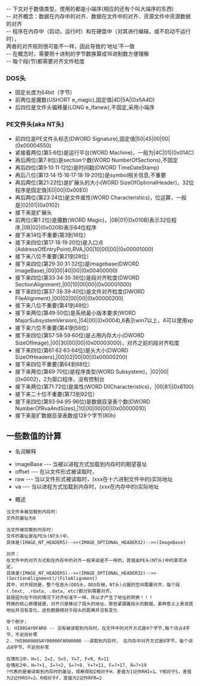 -- 下文对于数值类型，使用的都是小端序(相应的还有个叫大端序的东西)<br>
-- 对齐概念：数据在内存中的对齐、数据在文件中的对齐、资源文件中资源数据的对齐 <br>
-- 程序在内存中（启动，运行时）和在硬盘中（对其进行编辑，或不启动不运行时），<br>
两者的对齐规则很可能不一样，因此导致的‘地址’不一致<br>
-- 在概念时，需要把十进制的字节数换算成16进制数方便理解<br>
-- 每个段(节)都需要对齐文件粒度<br>

### DOS头
* 固定长度为64bit（字节）
* 前两位是魔数(USHORT e_magic),固定值|4D|5A|(0x5A4D)
* 后四位是文件头偏移量(LONG e_lfanew),不固定,采用小端序

### PE文件头(aka NT头)
* 前四位是PE文件头标志(DWORD Signature),固定值|50|45|00|00|(0x00004550)
* 紧接着两位(第5·6位)是运行平台(WORD Machine)，一般为|4C|01|(0x014C)
* 再后两位(第7·8位)是section个数(WORD NumberOfSections),不固定
* 再后四位(第9·10·11·12位)是时间戳(DWORD TimeDateStamp)
* 再后八位(第13·14·15·16·17·18·19·20位)是symbol相关信息,不重要
* 再后两位(第21·22位)是扩展头的大小(WORD SizeOfOptionalHeader)，32位程序是固定值|E0|00|(0x00E0)
* 再后两位(第23·24位)是文件属性(WORD Characteristics)，位运算，一般是|02|01|(0x0102)
* 接下来是扩展头
* 前两位(第1·2位)是魔数(WORD Magic)，|0B|01|(0x010B)表示32位程序,|0B|02|(0x020B)表示64位程序
* 接下来14位不重要(第3到16位）
* 接下来四位(第17·18·19·20位)是入口点(AddressOfEntryPoint),RVA,|00|10|00|00|(0x00001000)
* 接下来八位不重要(第21到28位）
* 接下来四位(第29·30·31·32位)是imagebase(DWORD ImageBase),|00|00|40|00|(0x00400000)
* 接下来四位(第33·34·35·36位)是段对齐粒度(DWORD SectionAlignment),|00|10|00|00|(0x00001000)
* 接下来四位(第37·38·39·40位)是文件对齐粒度(DWORD FileAlignment),|00|02|00|00|(0x00000200)
* 接下来八位不重要(第41到48位）
* 接下来两位(第49·50位)是系统最小版本要求(WORD MajorSubsystemVersion),|04|00|(0x0004),6表示win7以上，4可以使用xp
* 接下来六位不重要(第41到56位）
* 接下来四位(第57·58·59·60位)是占用内存大小(DWORD SizeOfImage),|00|30|00|00|(0x00003000)，对齐之前的段对齐粒度
* 接下来四位(第61·62·63·64位)是头大小(DWORD SizeOfHeaders),|00|02|00|00|(0x00000200)
* 接下来四位不重要(第64到68位）
* 接下来两位(第69·70位)是程序类型(WORD Subsystem)，|02|00|(0x0002)，2为窗口程序，没有控制台
* 接下来两位(第71·72位)是属性(WORD DllCharacteristics)，|00|81|(0x8100)
* 接下来二十位不重要(第73到92位）
* 接下来四位(第93·94·95·96位)是数据目录表个数(DWORD NumberOfRvaAndSizes),|10|00|00|00|(0x00000010)
* 接下来是扩数据目录表数组128个字节(80h)

## 一些数值的计算
+ 名词解释
* imageBase --- 当被以进程方式加载到内存时的期望基址
* offset  --- 在以文件形式被读取时，
* raw  --- 当以文件形式被读取时，(xxx在十六进制文件中的)实际地址
* va   --- 当以进程方式加载到内存时，(xxx在内存中的)实际地址
+ 概述
```
当文件未被加载到内存时:
文件的基址为0

当文件被加载到内存时:
文件的基址是在PE头(NT头)中，
具体是(IMAGE_NT_HEADERS)-->>(IMAGE_OPTIONAL_HEADER32)-->>(ImageBase)

对齐：
在文件中的对齐方式和在内存中的对齐一般来说是不一样的，其值由PE头(NT头)中的某项决定，
具体是(IMAGE_NT_HEADERS)-->>(IMAGE_OPTIONAL_HEADER32)-->>(SectionAlignment)/(FileAlignment)
其中，对齐规则是，整个信息头(DOS头，DOS存根，NT头)占据的空间需要对齐，每个段(.text, .rdata, .data, etc)都分别需要对齐，
就是因为在不同的情况下对齐标准不一样，所以才产生了地址的转换！！！
转换的核心原理就是，对齐只是移动了段头的地址，那些紧跟着段头的数据，某种意义上来说其地址并没有变化，这些数据相对于段头的距离并没有变化

举个例子:
1. HI00SAY0FAR0 -- 没有被读取到内存时，在文件中的对齐方式是4个字节,每个词占4字节，不足则补零
2. ?HI000000SAY00000FAR00000 --读取到内存时， 在内存中对齐方式是8字节，每个词占8字节，不足则补零

在情形1中，H=1, I=2, S=5, Y=7, F=9, R=11
在情形2中，H=?+1, I=?+2, S=?+9, Y=?+11, F=?+17, R=?+19
?代表的是被读取到内存时的基址，观察得知I相对于H，差值为1记作RHI=1。Y相对于S，差值为2记作RSY=2。R相对于F，差值为2记作RFR=2
```





